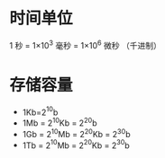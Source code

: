 


# 时间单位
1 秒 = 1×10$^3$ 毫秒 = 1×10$^6$ 微秒 （千进制）

# 存储容量
- 1Kb=2$^1$$^0$b
- 1Mb = 2$^1$$^0$Kb = 2$^2$$^0$b
- 1Gb = 2$^1$$^0$Mb = 2$^2$$^0$Kb = 2$^3$$^0$b
- 1Tb = 2$^1$$^0$Mb = 2$^2$$^0$Kb = 2$^3$$^0$b
<!--stackedit_data:
eyJoaXN0b3J5IjpbLTI1MDI0Njc0OV19
-->